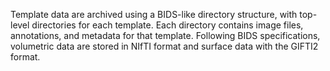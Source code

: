 
Template data are archived using a BIDS-like directory structure, with top-level directories for each template.
Each directory contains image files, annotations, and metadata for that template. Following BIDS specifications, volumetric data are stored in NIfTI format and surface data with the GIFTI2 format.

<div id="tree"></div>
<script>
    $(document).ready(function() {
      $.ajax({
          url : "../../assets/templateflow.json",
          dataType: "text",
          success : function (tree) {
              $('#tree').bstreeview({ data: tree });
          }
      });
});
</script>